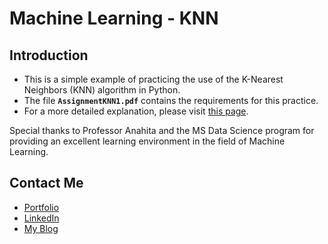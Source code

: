 # Machine Learning - KNN

## Introduction
- This is a simple example of practicing the use of the K-Nearest Neighbors (KNN) algorithm in Python.
- The file **`AssignmentKNN1.pdf`** contains the requirements for this practice.
- For a more detailed explanation, please visit [this page](https://hackmd.io/@hungkaihsin/ByiBK0Mtkg).

Special thanks to Professor Anahita and the MS Data Science program for providing an excellent learning environment in the field of Machine Learning.

## Contact Me
- [Portfolio](https://hungkaihsin.github.io)
- [LinkedIn](https://www.linkedin.com/in/kai-hsin-hung/)
- [My Blog](https://hackmd.io/@hungkaihsin)